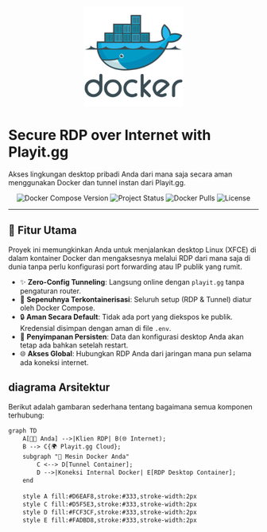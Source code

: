 <p align="center">
  <img src="https://raw.githubusercontent.com/devicons/devicon/master/icons/docker/docker-original-wordmark.svg" alt="Docker" width="200"/>
  <br>
  <h1>Secure RDP over Internet with Playit.gg</h1>
  <p>Akses lingkungan desktop pribadi Anda dari mana saja secara aman menggunakan Docker dan tunnel instan dari Playit.gg.</p>
</p>

<p align="center">
    <img src="https://img.shields.io/badge/Docker%20Compose-v3.8-blue?style=for-the-badge&logo=docker" alt="Docker Compose Version">
    <img src="https://img.shields.io/badge/Status-Active-success?style=for-the-badge" alt="Project Status">
    <img src="https://img.shields.io/docker/pulls/linuxserver/rdesktop?style=for-the-badge&logo=docker" alt="Docker Pulls">
    <img src="https://img.shields.io/badge/License-MIT-green?style=for-the-badge" alt="License">
</p>

---

## 🚀 Fitur Utama

Proyek ini memungkinkan Anda untuk menjalankan desktop Linux (XFCE) di dalam kontainer Docker dan mengaksesnya melalui RDP dari mana saja di dunia tanpa perlu konfigurasi port forwarding atau IP publik yang rumit.

* ✨ **Zero-Config Tunneling**: Langsung online dengan `playit.gg` tanpa pengaturan router.
* 🐳 **Sepenuhnya Terkontainerisasi**: Seluruh setup (RDP & Tunnel) diatur oleh Docker Compose.
* 🔒 **Aman Secara Default**: Tidak ada port yang diekspos ke publik. Kredensial disimpan dengan aman di file `.env`.
* 💾 **Penyimpanan Persisten**: Data dan konfigurasi desktop Anda akan tetap ada bahkan setelah restart.
* 🌐 **Akses Global**: Hubungkan RDP Anda dari jaringan mana pun selama ada koneksi internet.

##  diagrama Arsitektur

Berikut adalah gambaran sederhana tentang bagaimana semua komponen terhubung:

```mermaid
graph TD
    A[👨‍💻 Anda] -->|Klien RDP| B(🌐 Internet);
    B --> C{🌍 Playit.gg Cloud};
    subgraph "🐳 Mesin Docker Anda"
        C <--> D[Tunnel Container];
        D -->|Koneksi Internal Docker| E[RDP Desktop Container];
    end

    style A fill:#D6EAF8,stroke:#333,stroke-width:2px
    style C fill:#D5F5E3,stroke:#333,stroke-width:2px
    style D fill:#FCF3CF,stroke:#333,stroke-width:2px
    style E fill:#FADBD8,stroke:#333,stroke-width:2px
